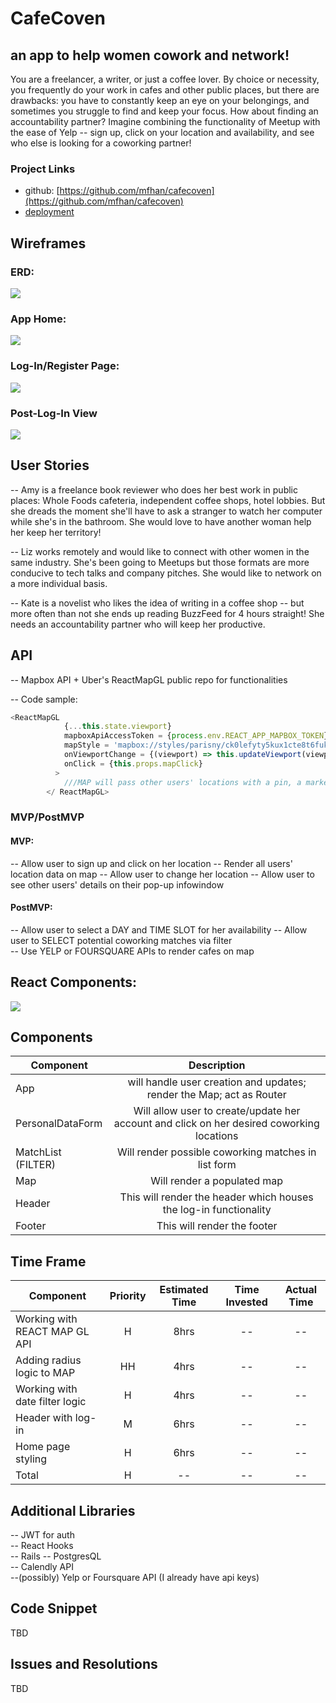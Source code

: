 
# CafeCoven  

## an app to help women cowork and network!

You are a freelancer, a writer, or just a coffee lover. By choice or necessity, you frequently do your work in cafes and other public places, but there are drawbacks: you have to constantly keep an eye on your belongings, and sometimes you struggle to find and keep your focus. How about finding an accountability partner? Imagine combining the functionality of Meetup with the ease of Yelp -- sign up, click on your location and availability, and see who else is looking for a coworking partner!

### Project Links
- github: [https://github.com/mfhan/cafecoven](https://github.com/mfhan/cafecoven)
- [deployment]()

## Wireframes

###  ERD:  
<img src="https://docs.google.com/drawings/d/e/2PACX-1vTqIfVkO0_zoa4RCK6lUvvAeBcZ7-DNiPvSBCDwtK7h_CmYCUJV4b0x4sTgvoT9_4yI6PGSRp0BPl-v/pub?w=960&amp;h=720">

### App Home:  
 <img src="https://docs.google.com/drawings/d/e/2PACX-1vSKruZ0yIwUlwq-N6ehmdvsPyDMxYUsDaHLUZzzDtzQmU09BpqWUa1Z1RK3YUMk2o2PO3_MV2TU01TO/pub?w=2193&amp;h=1072">

### Log-In/Register Page:   

<img src="https://docs.google.com/drawings/d/e/2PACX-1vRN46Fym2QuLqUSDUl5KcGAjjPZ2HP7uil3a-6Zxu5TLPwqqyKvUwXRx_la-mL8ijjMtgNtjQQHSvNo/pub?w=2193&amp;h=1072">

### Post-Log-In View  
<img src="https://docs.google.com/drawings/d/e/2PACX-1vS4IUNfx6VdjW4nViof93nUePWAuSLVaJoxAD6gYfjd6uIVc2USXoMqLLFMsE9zZb8CCb1lrr7hrKeD/pub?w=2193&amp;h=1072">

## User Stories  

-- Amy is a freelance book reviewer who does her best work in public places: Whole Foods cafeteria, independent coffee shops, hotel lobbies. But she dreads the moment she'll have to ask a stranger to watch her computer while she's in the bathroom. She would love to have another woman help her keep her territory!

-- Liz works remotely and would like to connect with other women in the same industry. She's been going to Meetups but those formats are more conducive to tech talks and company pitches. She would like to network on a more individual basis.

-- Kate is a novelist who likes the idea of writing in a coffee shop -- but more often than not she ends up reading BuzzFeed for 4 hours straight! She needs an accountability partner who will keep her productive.


## API

-- Mapbox API + Uber's ReactMapGL public repo for functionalities

-- Code sample:
```js
<ReactMapGL
            {...this.state.viewport}
            mapboxApiAccessToken = {process.env.REACT_APP_MAPBOX_TOKEN}
            mapStyle = 'mapbox://styles/parisny/ck0lefyty5kux1cte8t6fukb6'
            onViewportChange = {(viewport) => this.updateViewport(viewport)}
            onClick = {this.props.mapClick}
          >
            ///MAP will pass other users' locations with a pin, a marker, a radius circle, and a pop-up infowindow
        </ ReactMapGL>
```


### MVP/PostMVP

#### MVP:
-- Allow user to sign up and click on her location
-- Render all users' location data on map
-- Allow user to change her location
-- Allow user to see other users' details on their pop-up infowindow

#### PostMVP:

-- Allow user to select a DAY and TIME SLOT for her availability
-- Allow user to SELECT potential coworking matches via filter  
--  Use YELP or FOURSQUARE APIs to render cafes on map


## React Components:  

<img src="https://docs.google.com/drawings/d/e/2PACX-1vQ04yzGGwuLjqxaoj_jRH7PODuxBr_NGYJnDwBuii68jeG78ZUxKm1sLDHw9tWYWrBrHBDai3B7_jmD/pub?w=1440&amp;h=1080">


## Components


| Component | Description |
| --- | :---: |  
| App | will handle user creation and updates; render the Map; act as Router|
| PersonalDataForm | Will allow user to create/update her account and click on her desired coworking locations |
| MatchList (FILTER)| Will render possible coworking matches in list form |  
| Map | Will render a populated map|  
| Header | This will render the header which houses the log-in functionality |
| Footer | This will render the footer |

## Time Frame  

| Component | Priority | Estimated Time | Time Invested | Actual Time |
| --- | :---: |  :---: | :---: | :---: |
| Working with REACT MAP GL API | H | 8hrs| -- | -- |
| Adding radius logic to MAP  | HH | 4hrs| -- | -- |
| Working with date filter logic  | H | 4hrs| -- | -- |
| Header with log-in | M | 6hrs | --   | --  | -- |
| Home page styling | H  | 6hrs | --   | --  | -- |
| Total | H | -- | -- | -- |

## Additional Libraries

 -- JWT for auth  
 -- React Hooks  
 -- Rails
 -- PostgresQL  
 -- Calendly API  
 --(possibly) Yelp or Foursquare API (I already have api keys)  

## Code Snippet

TBD

## Issues and Resolutions
 TBD
